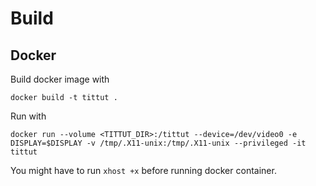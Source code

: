 # Build

## Docker

Build docker image with
```
docker build -t tittut .
```
Run with
```
docker run --volume <TITTUT_DIR>:/tittut --device=/dev/video0 -e DISPLAY=$DISPLAY -v /tmp/.X11-unix:/tmp/.X11-unix --privileged -it tittut
```

You might have to run `xhost +x` before running docker container.
